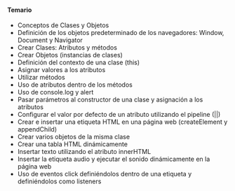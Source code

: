 #### **Temario** 
* Conceptos de Clases y Objetos
* Definición de los objetos predeterminado de los navegadores: Window, Document y Navigator
* Crear Clases: Atributos y métodos
* Crear Objetos (instancias de clases)
* Definición del contexto de una clase (this)
* Asignar valores a los atributos
* Utilizar métodos
* Uso de atributos dentro de los métodos
* Uso de console.log y alert
* Pasar parámetros al constructor de una clase y asignación a los atributos
* Configurar el valor por defecto de un atributo utilizando el pipeline (||)
* Crear e insertar una etiqueta HTML en una página web (createElement y appendChild)
* Crear varios objetos de la misma clase
* Crear una tabla HTML dinámicamente
* Insertar texto utilizando el atributo innerHTML
* Insertar la etiqueta audio y ejecutar el sonido dinámicamente en la página web
* Uso de eventos click definiéndolos dentro de una etiqueta y definiéndolos como listeners